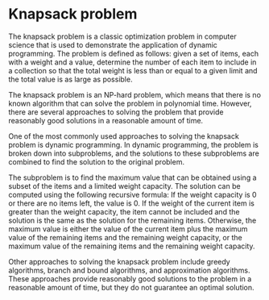# Knapsack problem

The knapsack problem is a classic optimization problem in computer science that is used to demonstrate the application of dynamic programming. The problem is defined as follows: given a set of items, each with a weight and a value, determine the number of each item to include in a collection so that the total weight is less than or equal to a given limit and the total value is as large as possible.

The knapsack problem is an NP-hard problem, which means that there is no known algorithm that can solve the problem in polynomial time. However, there are several approaches to solving the problem that provide reasonably good solutions in a reasonable amount of time.

One of the most commonly used approaches to solving the knapsack problem is dynamic programming. In dynamic programming, the problem is broken down into subproblems, and the solutions to these subproblems are combined to find the solution to the original problem.

The subproblem is to find the maximum value that can be obtained using a subset of the items and a limited weight capacity. The solution can be computed using the following recursive formula: If the weight capacity is 0 or there are no items left, the value is 0. If the weight of the current item is greater than the weight capacity, the item cannot be included and the solution is the same as the solution for the remaining items. Otherwise, the maximum value is either the value of the current item plus the maximum value of the remaining items and the remaining weight capacity, or the maximum value of the remaining items and the remaining weight capacity.

Other approaches to solving the knapsack problem include greedy algorithms, branch and bound algorithms, and approximation algorithms. These approaches provide reasonably good solutions to the problem in a reasonable amount of time, but they do not guarantee an optimal solution.
